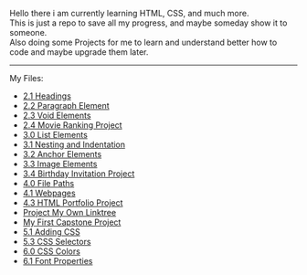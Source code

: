 Hello there i am currently learning HTML, CSS, and much more.<br/> 
This is just a repo to save all my progress, and maybe someday show it to someone. 
<br />Also doing some Projects for me to learn and understand better how to code and maybe upgrade them later. <hr/>
My Files:
<ul>
    <li>
        <a href="2.1 Heading Element/index.html">
        2.1 Headings
        </a>
    <li>
        <a href="2.2 Paragraph Element/index.html">
        2.2 Paragraph Element
        </a>
    <li>
        <a href="2.3 Void Elements/index.html">
        2.3 Void Elements
        </a>
    <li>
        <a href="2.4 Movie Ranking Project/index.html">
        2.4 Movie Ranking Project
        </a>
    <li>
        <a href="3.0 List Elements/index.html">
        3.0 List Elements
        </a>
    <li>
        <a href="3.1 Nesting and Indentation/index.html">
        3.1 Nesting and Indentation
        </a>
    <li>
        <a href="3.2 Anchor Elements/index.html">
        3.2 Anchor Elements
        </a>
    <li>
        <a href="3.3 Image Elements/index.html">
        3.3 Image Elements
        </a>
    <li>
        <a href="3.4 Birthday Invite Project/index.html">
        3.4 Birthday Invitation Project
        </a>
    <li>
        <a href="4.0 File Paths/Folder0/index.html">
        4.0 File Paths
        </a>
    <li>
        <a href="4.1+Webpages/index.html">
        4.1 Webpages
        </a>
    <li>
        <a href="4.3 HTML Porfolio Project/index.html">
        4.3 HTML Portfolio Project
        </a>
    <li>
        <a href="[Project]My Own Linktree/index.html">
        Project My Own Linktree
        </a>
    <li>
        <a href="Capstone Project 1">
        My First Capstone Project
        </a>
    <li>
        <a href="5.1. Adding CSS/index.html">
        5.1 Adding CSS
        </a>
    <li>
        <a href="5.3 CSS Selectors/index.html">
        5.3 CSS Selectors
        </a>
    <li>
        <a href="6.0 CSS Colors/index.html">
        6.0 CSS Colors
        </a>
    <li>
        <a href="6.1+Font+Properties/index.html">
        6.1 Font Properties
        </a>